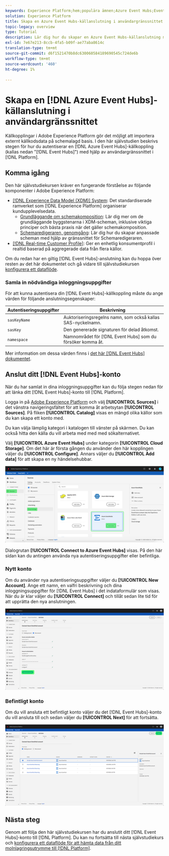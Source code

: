 ```yaml
---
keywords: Experience Platform;hem;populära ämnen;Azure Event Hubs;Event Hubs;azure event hubs
solution: Experience Platform
title: Skapa en Azure Event Hubs-källanslutning i användargränssnittet
topic-legacy: overview
type: Tutorial
description: Lär dig hur du skapar en Azure Event Hubs-källanslutning med Adobe Experience Platform-gränssnittet.
exl-id: 7e67e213-8ccb-4fa5-b09f-ae77aba8614c
translation-type: tm+mt
source-git-commit: d6f1521470b8dc630060584189690545c724de6b
workflow-type: tm+mt
source-wordcount: '460'
ht-degree: 1%

---
```



# Skapa en [!DNL Azure Event Hubs]-källanslutning i användargränssnittet

Källkopplingar i Adobe Experience Platform gör det möjligt att importera externt källkodsdata på schemalagd basis. I den här självstudien beskrivs stegen för hur du autentiserar en [!DNL Azure Event Hubs]-källkoppling (kallas nedan &quot;[!DNL Event Hubs]&quot;) med hjälp av användargränssnittet i [!DNL Platform].

## Komma igång

Den här självstudiekursen kräver en fungerande förståelse av följande komponenter i Adobe Experience Platform:

- [[!DNL Experience Data Model (XDM)] System](../../../../../xdm/home.md): Det standardiserade ramverket som  [!DNL Experience Platform] organiserar kundupplevelsedata.
   - [Grundläggande om schemakomposition](../../../../../xdm/schema/composition.md): Lär dig mer om de grundläggande byggstenarna i XDM-scheman, inklusive viktiga principer och bästa praxis när det gäller schemakomposition.
   - [Schemaredigeraren, genomgång](../../../../../xdm/tutorials/create-schema-ui.md): Lär dig hur du skapar anpassade scheman med hjälp av gränssnittet för Schemaredigeraren.
- [[!DNL Real-time Customer Profile]](../../../../../profile/home.md): Ger en enhetlig konsumentprofil i realtid baserad på aggregerade data från flera källor.

Om du redan har en giltig [!DNL Event Hubs]-anslutning kan du hoppa över resten av det här dokumentet och gå vidare till självstudiekursen [konfigurera ett dataflöde](../../dataflow/streaming/cloud-storage-streaming.md).

### Samla in nödvändiga inloggningsuppgifter

För att kunna autentisera din [!DNL Event Hubs]-källkoppling måste du ange värden för följande anslutningsegenskaper:

| Autentiseringsuppgifter | Beskrivning |
| ---------- | ----------- |
| `sasKeyName` | Auktoriseringsregelns namn, som också kallas SAS-nyckelnamn. |
| `sasKey` | Den genererade signaturen för delad åtkomst. |
| `namespace` | Namnområdet för [!DNL Event Hubs] som du försöker komma åt. |

Mer information om dessa värden finns i [det här [!DNL Event Hubs] dokumentet](https://docs.microsoft.com/en-us/azure/event-hubs/authenticate-shared-access-signature).

## Anslut ditt [!DNL Event Hubs]-konto

När du har samlat in dina inloggningsuppgifter kan du följa stegen nedan för att länka ditt [!DNL Event Hubs]-konto till [!DNL Platform].

Logga in på [Adobe Experience Platform](https://platform.adobe.com) och välj **[!UICONTROL Sources]** i det vänstra navigeringsfältet för att komma åt arbetsytan **[!UICONTROL Sources]**. På fliken **[!UICONTROL Catalog]** visas en mängd olika källor som du kan skapa ett konto med.

Du kan välja lämplig kategori i katalogen till vänster på skärmen. Du kan också hitta den källa du vill arbeta med med med sökalternativet.

Välj **[!UICONTROL Azure Event Hubs]** under kategorin **[!UICONTROL Cloud Storage]**. Om det här är första gången du använder den här kopplingen väljer du **[!UICONTROL Configure]**. Annars väljer du **[!UICONTROL Add data]** för att skapa en ny händelsehubbar.

![](../../../../images/tutorials/create/eventhub/catalog.png)

Dialogrutan **[!UICONTROL Connect to Azure Event Hubs]** visas. På den här sidan kan du antingen använda nya autentiseringsuppgifter eller befintliga.

### Nytt konto

Om du använder nya autentiseringsuppgifter väljer du **[!UICONTROL New Account]**. Ange ett namn, en valfri beskrivning och dina inloggningsuppgifter för [!DNL Event Hubs] i det indataformulär som visas. När du är klar väljer du **[!UICONTROL Connect]** och tillåt sedan lite tid för att upprätta den nya anslutningen.

![](../../../../images/tutorials/create/eventhub/new.png)

### Befintligt konto

Om du vill ansluta ett befintligt konto väljer du det [!DNL Event Hubs]-konto du vill ansluta till och sedan väljer du **[!UICONTROL Next]** för att fortsätta.

![](../../../../images/tutorials/create/eventhub/existing.png)

## Nästa steg

Genom att följa den här självstudiekursen har du anslutit ditt [!DNL Event Hubs]-konto till [!DNL Platform]. Du kan nu fortsätta till nästa självstudiekurs och [konfigurera ett dataflöde för att hämta data från ditt molnlagringsutrymme till [!DNL Platform]](../../dataflow/streaming/cloud-storage-streaming.md).
